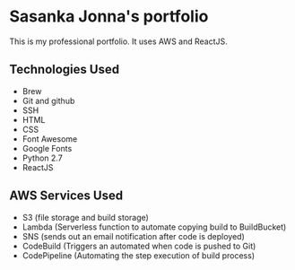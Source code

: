 # Sasanka Jonna's portfolio

This is my professional portfolio. It uses AWS and ReactJS.

## Technologies Used

- Brew
- Git and github
- SSH
- HTML
- CSS
- Font Awesome
- Google Fonts
- Python 2.7
- ReactJS

## AWS Services Used
- S3 (file storage and build storage)
- Lambda (Serverless function to automate copying build to BuildBucket)
- SNS (sends out an email notification after code is deployed)
- CodeBuild (Triggers an automated when code is pushed to Git)
- CodePipeline (Automating the step execution of build process)
